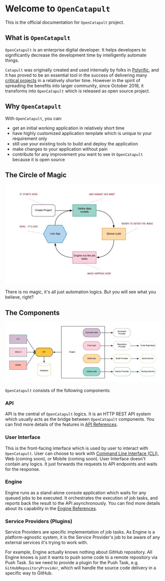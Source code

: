 # Welcome to `OpenCatapult`

This is the official documentation for `OpenCatapult` project.

## What is `OpenCatapult`

`OpenCatapult` is an enterprise digital developer. It helps developers to significantly decrease the development time by intelligently automate things.

`Catapult` was originally created and used internally by folks in [Polyrific](https://polyrific.com), and it has proved to be an essential tool in the success of delivering many [critical projects](https://polyrific.com/past-projects) in a relatively shorter time. However in the spirit of spreading the benefits into larger community, since October 2018, it transforms into `OpenCatapult` which is released as open source project.

## Why `OpenCatapult`

With `OpenCatapult`, you can:

- get an initial working application in relatively short time
- have highly customized application template which is unique to your requirement only
- still use your existing tools to build and deploy the application
- make changes to your application without pain
- contribute for any improvement you want to see in `OpenCatapult` because it is open source

## The Circle of Magic

![Circle of Magic](img/circle.jpeg)

There is no magic, it's all just automation logics. But you will see what you believe, right?

## The Components

![Architecture](img/general-arch.jpeg)

`OpenCatapult` consists of the following components:

### API

API is the central of `OpenCatapult` logics. It is an HTTP REST API system which usually acts as the bridge between `OpenCatapult` components. You can find more details of the features in [API References](api/index.md).

### User Interface

This is the front-facing interface which is used by user to interact with `OpenCatapult`. User can choose to work with [Command Line Interface (CLI)](cli/index.md), 
Web (coming soon), or Mobile (coming soon). User Interface doesn't contain any logics. It just forwards the requests to API endpoints and waits for the response.

### Engine

Engine runs as a stand-alone console application which waits for any queued jobs to be executed. It orchestrates the execution of job tasks, and reports back the result to the API asynchronously. You can find more details about its capability in the [Engine References](engine/index.md).

### Service Providers (Plugins)

Service Providers are specific implementation of job tasks. As Engine is a platform-agnostic system, it is the Service Provider's job to be aware of any external services it's trying to work with.

For example, Engine actually knows nothing about GitHub repository. All Engine knows is just it wants to push some code to a remote repository via Push Task.
So we need to provide a plugin for the Push Task, e.g. `GitHubRepositoryProvider`, which will handle the source code delivery in a specific way to GitHub.